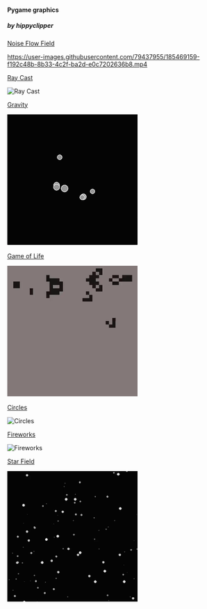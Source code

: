 #### Pygame graphics
##### by hippyclipper

[Noise Flow Field](./src/noiseFlowField.py)

https://user-images.githubusercontent.com/79437955/185469159-f192c48b-8b33-4c2f-ba2d-e0c7202636b8.mp4

[Ray Cast](./src/rayCast.py)

<img src="./img/rayTraceGif.gif" alt="Ray Cast" width="300" height="300">

[Gravity](./src/gravity.py)

<img src="./img/gravityGifDemo.gif" alt="Gravity" width="300" height="300">

[Game of Life](./src/gameOfLife.py)


<img src="./img/gameOfLifeGif.gif" alt="Game of Life" width="300" height="300">

[Circles](./src/cirlces.py)


<img src="./img/workingBigCircle.gif" alt="Circles" width="300" height="300">

[Fireworks](./src/fireworks.py)


<img src="./img/fireworks.gif" alt="Fireworks" width="300" height="300">

[Star Field](./src/starfield.py)


<img src="./img/starfield_gif.gif" alt="Star Field" width="300" height="300">

